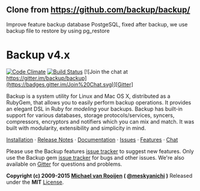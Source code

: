 Clone from https://github.com/backup/backup/
--------------------------------------------
Improve feature backup database PostgeSQL, fixed after backup, we use backup file to restore by using pg_restore

Backup v4.x
===========

[![Code Climate](https://codeclimate.com/github/backup/backup.png)](https://codeclimate.com/github/backup/backup)
[![Build Status](https://travis-ci.org/backup/backup.svg?branch=master)](https://travis-ci.org/backup/backup)
[![Join the chat at https://gitter.im/backup/backup](https://badges.gitter.im/Join%20Chat.svg)][Gitter]

Backup is a system utility for Linux and Mac OS X, distributed as a RubyGem, that allows you to easily perform backup
operations. It provides an elegant DSL in Ruby for _modeling_ your backups. Backup has built-in support for various
databases, storage protocols/services, syncers, compressors, encryptors and notifiers which you can mix and match. It
was built with modularity, extensibility and simplicity in mind.

[Installation][] &middot; [Release Notes][] &middot; [Documentation][] &middot; [Issues][] &middot; [Features][] &middot; [Chat][Gitter]

Please use the Backup features [issue tracker][Features] to suggest new features.
Only use the Backup gem [issue tracker][Issues] for bugs and other issues.
We're also available on [Gitter][] for questions and problems.

**Copyright (c) 2009-2015 [Michael van Rooijen][] ( [@meskyanichi][] )**
Released under the **MIT** [License](LICENSE.md).

[Installation]:  http://backup.github.io/backup/v4/installation
[Release Notes]: http://backup.github.io/backup/v4/release-notes
[Documentation]: http://backup.github.io/backup/v4
[Issues]: https://github.com/backup/backup/issues
[Features]: https://github.com/backup/backup-features/issues
[Gitter]: https://gitter.im/backup/backup?utm_source=badge&utm_medium=badge&utm_campaign=pr-badge&utm_content=badge
[Michael van Rooijen]: http://michaelvanrooijen.com
[@meskyanichi]: http://twitter.com/#!/meskyanichi
